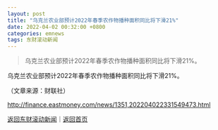 ```yaml
---
layout: post
title: "乌克兰农业部预计2022年春季农作物播种面积同比将下滑21%"
date: 2022-04-02 00:32:00 +0800
categories: emnews
tags: 东财滚动新闻
---
```

> 乌克兰农业部预计2022年春季农作物播种面积同比将下滑21%。

<p>乌克兰农业部预计2022年春季农作物播种面积同比将下滑21%。</p><p class="em_media">（文章来源：财联社）</p>

<http://finance.eastmoney.com/news/1351,202204022331549473.html>

[返回东财滚动新闻](//finews.withounder.com/emnews/)｜[返回首页](//finews.withounder.com/)